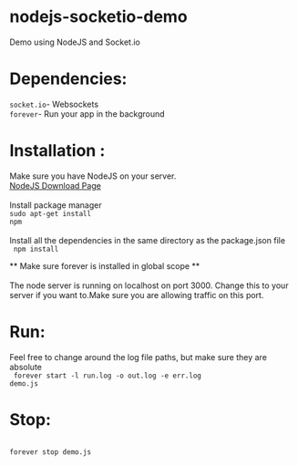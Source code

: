 nodejs-socketio-demo
====================

Demo using NodeJS and Socket.io



Dependencies:
===========
<code>socket.io</code>- Websockets<br/>
<code>forever</code>- Run your app in the background


Installation :
========
Make sure you have NodeJS on your server.<br/>
<a href="http://nodejs.org/download/">NodeJS Download Page</a>
<br/><br/>
Install package manager <br/>
<code>sudo apt-get install npm</code>
<br/><br/>
Install all the dependencies in the same directory as the package.json file<br/>
<code>
npm install
</code>

** Make sure forever is installed in global scope **<br/><br/>
The node server is running on localhost on port 3000.
Change this to your server if you want to.Make sure you are allowing traffic on this port.<br/>

Run:
====
Feel free to change around the log file paths, but make sure they are absolute
<br/><code>
forever start -l run.log -o out.log -e err.log demo.js
</code>

Stop:
====
<code>
forever stop demo.js
</code>
